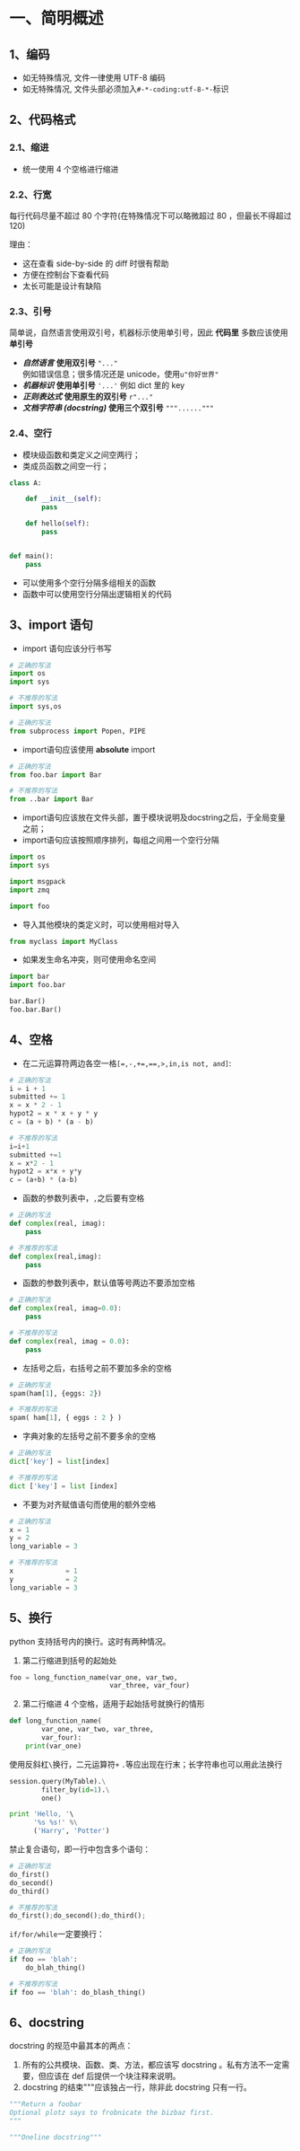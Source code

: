 # 一、简明概述

## 1、编码

* 如无特殊情况, 文件一律使用 UTF-8 编码
* 如无特殊情况, 文件头部必须加入`#-*-coding:utf-8-*-`标识

## 2、代码格式

### 2.1、缩进

* 统一使用 4 个空格进行缩进

### 2.2、行宽

每行代码尽量不超过 80 个字符(在特殊情况下可以略微超过 80 ，但最长不得超过 120)

理由：

* 这在查看 side-by-side 的 diff 时很有帮助
* 方便在控制台下查看代码
* 太长可能是设计有缺陷

### 2.3、引号

简单说，自然语言使用双引号，机器标示使用单引号，因此 __代码里__ 多数应该使用 __单引号__

 * ***自然语言*** **使用双引号** `"..."`  
   例如错误信息；很多情况还是 unicode，使用`u"你好世界"`
 * ***机器标识*** **使用单引号** `'...'`
   例如 dict 里的 key
 * ***正则表达式*** **使用原生的双引号** `r"..."`
 * ***文档字符串 (docstring)*** **使用三个双引号** `"""......"""`

### 2.4、空行

* 模块级函数和类定义之间空两行；
* 类成员函数之间空一行；

```python
class A:

    def __init__(self):
        pass

    def hello(self):
        pass


def main():
    pass   
```

* 可以使用多个空行分隔多组相关的函数
* 函数中可以使用空行分隔出逻辑相关的代码


## 3、import 语句

* import 语句应该分行书写

```python
# 正确的写法
import os
import sys

# 不推荐的写法
import sys,os

# 正确的写法
from subprocess import Popen, PIPE
```
* import语句应该使用 __absolute__ import

```python
# 正确的写法
from foo.bar import Bar

# 不推荐的写法
from ..bar import Bar
```

* import语句应该放在文件头部，置于模块说明及docstring之后，于全局变量之前；
* import语句应该按照顺序排列，每组之间用一个空行分隔

```python
import os
import sys

import msgpack
import zmq

import foo
```

* 导入其他模块的类定义时，可以使用相对导入

```python
from myclass import MyClass
```

* 如果发生命名冲突，则可使用命名空间

```python
import bar
import foo.bar

bar.Bar()
foo.bar.Bar()
```

## 4、空格

* 在二元运算符两边各空一格`[=,-,+=,==,>,in,is not, and]`:

```python
# 正确的写法
i = i + 1
submitted += 1
x = x * 2 - 1
hypot2 = x * x + y * y
c = (a + b) * (a - b)

# 不推荐的写法
i=i+1
submitted +=1
x = x*2 - 1
hypot2 = x*x + y*y
c = (a+b) * (a-b)
```

* 函数的参数列表中，`,`之后要有空格

```python
# 正确的写法
def complex(real, imag):
    pass

# 不推荐的写法
def complex(real,imag):
    pass
```

* 函数的参数列表中，默认值等号两边不要添加空格

```python
# 正确的写法
def complex(real, imag=0.0):
    pass

# 不推荐的写法
def complex(real, imag = 0.0):
    pass
```

* 左括号之后，右括号之前不要加多余的空格

```python
# 正确的写法
spam(ham[1], {eggs: 2})

# 不推荐的写法
spam( ham[1], { eggs : 2 } )
```

* 字典对象的左括号之前不要多余的空格

```python
# 正确的写法
dict['key'] = list[index]

# 不推荐的写法
dict ['key'] = list [index]
```

* 不要为对齐赋值语句而使用的额外空格

```python
# 正确的写法
x = 1
y = 2
long_variable = 3

# 不推荐的写法
x             = 1
y             = 2
long_variable = 3
```

## 5、换行

python 支持括号内的换行。这时有两种情况。

1) 第二行缩进到括号的起始处

```python
foo = long_function_name(var_one, var_two,
                         var_three, var_four)
```

2) 第二行缩进 4 个空格，适用于起始括号就换行的情形

```python
def long_function_name(
        var_one, var_two, var_three,
        var_four):
    print(var_one)
```

使用反斜杠`\`换行，二元运算符`+` `.`等应出现在行末；长字符串也可以用此法换行

```python
session.query(MyTable).\
        filter_by(id=1).\
        one()

print 'Hello, '\
      '%s %s!' %\
      ('Harry', 'Potter')
```

禁止复合语句，即一行中包含多个语句：

```python
# 正确的写法
do_first()
do_second()
do_third()

# 不推荐的写法
do_first();do_second();do_third();
```

`if/for/while`一定要换行：

```python
# 正确的写法
if foo == 'blah':
    do_blah_thing()

# 不推荐的写法
if foo == 'blah': do_blash_thing()
```

## 6、docstring
docstring 的规范中最其本的两点：

1. 所有的公共模块、函数、类、方法，都应该写 docstring 。私有方法不一定需要，但应该在 def 后提供一个块注释来说明。
2. docstring 的结束"""应该独占一行，除非此 docstring 只有一行。

```python
"""Return a foobar
Optional plotz says to frobnicate the bizbaz first.
"""

"""Oneline docstring"""
```
